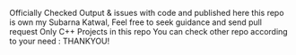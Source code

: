 Officially Checked Output & issues with code and published here this repo is own my Subarna Katwal, Feel free to seek guidance and send pull request Only C++ Projects in this repo You can check other repo according to your need : THANKYOU!
